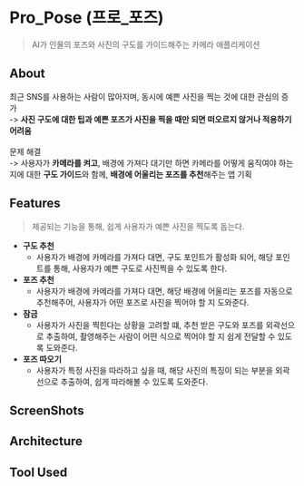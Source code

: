 # Pro_Pose (프로_포즈)
> AI가 인물의 포즈와 사진의 구도를 가이드해주는 카메라 애플리케이션

## About
최근 SNS를 사용하는 사람이 많아지며, 동시에 예쁜 사진을 찍는 것에 대한 관심의 증가 <br> -> <b>사진 구도에 대한 팁과 예쁜 포즈가 사진을 찍을 때만 되면 떠오르지 않거나 적용하기 어려움</b>
<br>
<br>
문제 해결<br>
-> 사용자가 <b>카메라를 켜고</b>, 배경에 가져다 대기만 하면 카메라를 어떻게 움직여야 하는지에 대한 <b>구도 가이드</b>와 함께, <b>배경에 어울리는 포즈를 추천</b>해주는 앱 기획

## Features
> 제공되는 기능을 통해, 쉽게 사용자가 예쁜 사진을 찍도록 돕는다.

* <b>구도 추천</b>
  * 사용자가 배경에 카메라를 가져다 대면, 구도 포인트가 활성화 되어, 해당 포인트를 통해, 사용자가 예쁜 구도로 사진찍을 수 있도록 한다.
* <b>포즈 추천</b>
  * 사용자가 배경에 카메라를 가져다 대면, 해당 배경에 어울리는 포즈를 자동으로 추천해주어, 사용자가 어떤 포즈로 사진을 찍어야 할 지 도와준다.
* <b>잠금</b>
  * 사용자가 사진을 찍힌다는 상황을 고려할 떄, 추천 받은 구도와 포즈를 외곽선으로 추출하여, 촬영해주는 사람이 어떤 식으로 찍어야 할 지 쉽게 전달할 수 있도록 도와준다.
* <b>포즈 따오기</b>
  * 사용자가 특정 사진을 따라하고 싶을 때, 해당 사진의 특징이 되는 부분을 외곽선으로 추출하여, 쉽게 따라해볼 수 있도록 도와준다.

## ScreenShots

## Architecture

## Tool Used 




